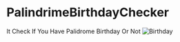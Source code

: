 # PalindrimeBirthdayChecker
It Check If You Have Palidrome Birthday Or Not
![Birthday](https://user-images.githubusercontent.com/61750538/135721986-739f5859-2cc9-42c9-ad58-d37197952063.png)
